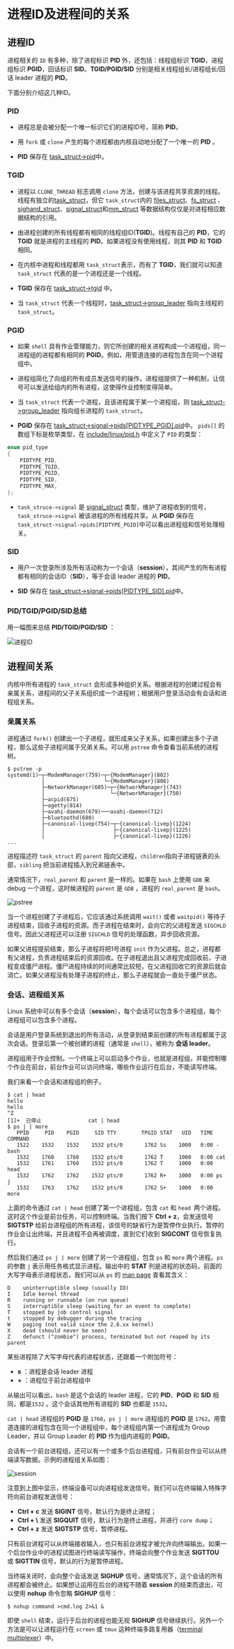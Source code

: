 
# 进程ID及进程间的关系

## 进程ID

进程相关的 `ID` 有多种，除了进程标识 **PID** 外，还包括：线程组标识 **TGID**，进程组标识 **PGID**，回话标识 **SID**。**TGID/PGID/SID** 分别是相关线程组长/进程组长/回话 leader 进程的 **PID**。

下面分别介绍这几种ID。

### PID

*  进程总是会被分配一个唯一标识它们的进程ID号，简称 **PID**。

*  用 `fork` 或 `clone` 产生的每个进程都由内核自动地分配了一个唯一的 **PID** 。

* **PID** 保存在 [task_struct->pid](https://github.com/torvalds/linux/blob/8bb7eca972ad531c9b149c0a51ab43a417385813/include/linux/sched.h?_pjax=%23js-repo-pjax-container%2C%20div%5Bitemtype%3D%22http%3A%2F%2Fschema.org%2FSoftwareSourceCode%22%5D%20main%2C%20%5Bdata-pjax-container%5D#L943)中。

### TGID

*  进程以 `CLONE_THREAD` 标志调用 `clone` 方法，创建与该进程共享资源的线程。线程有独立的[task_struct](https://github.com/torvalds/linux/blob/8bb7eca972ad531c9b149c0a51ab43a417385813/include/linux/sched.h?_pjax=%23js-repo-pjax-container%2C%20div%5Bitemtype%3D%22http%3A%2F%2Fschema.org%2FSoftwareSourceCode%22%5D%20main%2C%20%5Bdata-pjax-container%5D#L723)，但它 `task_struct`内的 [files_struct](https://github.com/torvalds/linux/blob/8bb7eca972ad531c9b149c0a51ab43a417385813/include/linux/sched.h?_pjax=%23js-repo-pjax-container%2C%20div%5Bitemtype%3D%22http%3A%2F%2Fschema.org%2FSoftwareSourceCode%22%5D%20main%2C%20%5Bdata-pjax-container%5D#L1070)、[fs_struct](https://github.com/torvalds/linux/blob/8bb7eca972ad531c9b149c0a51ab43a417385813/include/linux/sched.h?_pjax=%23js-repo-pjax-container%2C%20div%5Bitemtype%3D%22http%3A%2F%2Fschema.org%2FSoftwareSourceCode%22%5D%20main%2C%20%5Bdata-pjax-container%5D#L1067) 、[sighand_struct](https://github.com/torvalds/linux/blob/8bb7eca972ad531c9b149c0a51ab43a417385813/include/linux/sched.h?_pjax=%23js-repo-pjax-container%2C%20div%5Bitemtype%3D%22http%3A%2F%2Fschema.org%2FSoftwareSourceCode%22%5D%20main%2C%20%5Bdata-pjax-container%5D#L1081)、[signal_struct](https://github.com/torvalds/linux/blob/8bb7eca972ad531c9b149c0a51ab43a417385813/include/linux/sched.h?_pjax=%23js-repo-pjax-container%2C%20div%5Bitemtype%3D%22http%3A%2F%2Fschema.org%2FSoftwareSourceCode%22%5D%20main%2C%20%5Bdata-pjax-container%5D#L1080)和[mm_struct](https://github.com/torvalds/linux/blob/8bb7eca972ad531c9b149c0a51ab43a417385813/include/linux/sched.h?_pjax=%23js-repo-pjax-container%2C%20div%5Bitemtype%3D%22http%3A%2F%2Fschema.org%2FSoftwareSourceCode%22%5D%20main%2C%20%5Bdata-pjax-container%5D#L857) 等数据结构仅仅是对进程相应数据结构的引用。

* 由进程创建的所有线程都有相同的线程组ID(**TGID**)。线程有自己的 **PID**，它的**TGID** 就是进程的主线程的 **PID**。如果进程没有使用线程，则其 **PID** 和 **TGID** 相同。

* 在内核中进程和线程都用 `task_struct`表示，而有了 **TGID**，我们就可以知道 `task_struct` 代表的是一个进程还是一个线程。

* **TGID** 保存在 [task_struct->tgid](https://github.com/torvalds/linux/blob/8bb7eca972ad531c9b149c0a51ab43a417385813/include/linux/sched.h?_pjax=%23js-repo-pjax-container%2C%20div%5Bitemtype%3D%22http%3A%2F%2Fschema.org%2FSoftwareSourceCode%22%5D%20main%2C%20%5Bdata-pjax-container%5D#L944) 中。

* 当 `task_struct` 代表一个线程时，[task_struct->group_leader](https://github.com/torvalds/linux/blob/8bb7eca972ad531c9b149c0a51ab43a417385813/include/linux/sched.h?_pjax=%23js-repo-pjax-container%2C%20div%5Bitemtype%3D%22http%3A%2F%2Fschema.org%2FSoftwareSourceCode%22%5D%20main%2C%20%5Bdata-pjax-container%5D#L967) 指向主线程的 `task_struct`。

### PGID

* 如果 `shell` 具有作业管理能力，则它所创建的相关进程构成一个进程组，同一进程组的进程都有相同的 **PGID**。例如，用管道连接的进程包含在同一个进程组中。

* 进程组简化了向组的所有成员发送信号的操作。进程组提供了一种机制，让信号可以发送给组内的所有进程，这使得作业控制变得简单。

* 当 `task_struct` 代表一个进程，且该进程属于某一个进程组，则 [task_struct->group_leader](https://github.com/torvalds/linux/blob/8bb7eca972ad531c9b149c0a51ab43a417385813/include/linux/sched.h?_pjax=%23js-repo-pjax-container%2C%20div%5Bitemtype%3D%22http%3A%2F%2Fschema.org%2FSoftwareSourceCode%22%5D%20main%2C%20%5Bdata-pjax-container%5D#L967) 指向组长进程的 `task_struct`。

* **PGID** 保存在 [task_struct->signal->pids[PIDTYPE_PGID].pid](https://github.com/torvalds/linux/blob/8bb7eca972ad531c9b149c0a51ab43a417385813/include/linux/sched/signal.h?_pjax=%23js-repo-pjax-container%2C%20div%5Bitemtype%3D%22http%3A%2F%2Fschema.org%2FSoftwareSourceCode%22%5D%20main%2C%20%5Bdata-pjax-container%5D#L153)中。 `pids[]` 的数组下标是枚举类型，在 [include/linux/pid.h](https://github.com/torvalds/linux/blob/v5.15/include/linux/pid.h) 中定义了 `PID` 的类型：

```c
enum pid_type
{
	PIDTYPE_PID,
	PIDTYPE_TGID,
	PIDTYPE_PGID,
	PIDTYPE_SID,
	PIDTYPE_MAX,
};
```

* `task_struce->signal` 是 [signal_struct](https://github.com/torvalds/linux/blob/8bb7eca972ad531c9b149c0a51ab43a417385813/include/linux/sched/signal.h?_pjax=%23js-repo-pjax-container%2C%20div%5Bitemtype%3D%22http%3A%2F%2Fschema.org%2FSoftwareSourceCode%22%5D%20main%2C%20%5Bdata-pjax-container%5D#L82) 类型，维护了进程收到的信号，`task_struce->signal` 被该进程的所有线程共享。从 **PGID** 保存在 `task_struct->signal->pids[PIDTYPE_PGID]`中可以看出进程组和信号处理相关。


### SID

* 用户一次登录所涉及所有活动称为一个会话（**session**），其间产生的所有进程都有相同的会话ID（**SID**），等于会话 leader 进程的  **PID**。

* **SID** 保存在 [task_struct->signal->pids[PIDTYPE_SID].pid](https://github.com/torvalds/linux/blob/8bb7eca972ad531c9b149c0a51ab43a417385813/include/linux/sched/signal.h?_pjax=%23js-repo-pjax-container%2C%20div%5Bitemtype%3D%22http%3A%2F%2Fschema.org%2FSoftwareSourceCode%22%5D%20main%2C%20%5Bdata-pjax-container%5D#L153)中。

### **PID/TGID/PGID/SID**总结

用一幅图来总结 **PID/TGID/PGID/SID** ：

![进程ID](../../media/pid/pid.png)

## 进程间关系

内核中所有进程的 `task_struct` 会形成多种组织关系。根据进程的创建过程会有亲属关系，进程间的父子关系组织成一个进程树；根据用户登录活动会有会话和进程组关系。

### 亲属关系

进程通过 `fork()` 创建出一个子进程，就形成来父子关系，如果创建出多个子进程，那么这些子进程间属于兄弟关系。可以用 `pstree` 命令查看当前系统的进程树。

```
$ pstree -p
systemd(1)─┬─ModemManager(759)─┬─{ModemManager}(802)
           │                   └─{ModemManager}(806)
           ├─NetworkManager(685)─┬─{NetworkManager}(743)
           │                     └─{NetworkManager}(750)
           ├─acpid(675)
           ├─agetty(814)
           ├─avahi-daemon(679)───avahi-daemon(712)
           ├─bluetoothd(680)
           ├─canonical-livep(754)─┬─{canonical-livep}(1224)
           │                      ├─{canonical-livep}(1225)
           │                      ├─{canonical-livep}(1226)
...
```

进程描述符 `task_struct` 的 `parent` 指向父进程，`children`指向子进程链表的头部，`sibling` 把当前进程插入到兄弟链表中。

通常情况下，`real_parent` 和 `parent` 是一样的。如果在 `bash` 上使用 `GDB` 来 debug 一个进程，这时候进程的 `parent` 是  `GDB` ，进程的 `real_parent` 是 `bash`。

![pstree](../../media/pid/pstree.png)

当一个进程创建了子进程后，它应该通过系统调用 `wait()` 或者 `waitpid()` 等待子进程结束，回收子进程的资源。而子进程在结束时，会向它的父进程发送 `SIGCHLD` 信号。因此父进程还可以注册 `SIGCHLD` 信号的处理函数，异步回收资源。

如果父进程提前结束，那么子进程将把1号进程 `init` 作为父进程。总之，进程都有父进程，负责进程结束后的资源回收。在子进程退出且父进程完成回收前，子进程变成僵尸进程。僵尸进程持续的时间通常比较短，在父进程回收它的资源后就会消亡。如果父进程没有处理子进程的终止，那么子进程就会一直处于僵尸状态。

### 会话、进程组关系

Linux 系统中可以有多个会话（**session**），每个会话可以包含多个进程组，每个进程组可以包含多个进程。

会话是用户登录系统到退出的所有活动，从登录到结束前创建的所有进程都属于这次会话。登录后第一个被创建的进程（通常是 `shell`），被称为 **会话 leader**。

进程组用于作业控制。一个终端上可以启动多个作业，也就是进程组，并能控制哪个作业在前台，前台作业可以访问终端，哪些作业运行在后台，不能读写终端。

我们来看一个会话和进程组的例子。

```
$ cat | head
hello
hello
^Z
[1]+  已停止               cat | head
$ ps j | more
   PPID     PID    PGID     SID TTY        TPGID STAT   UID   TIME COMMAND
   1522    1532    1532    1532 pts/0       1762 Ss    1000   0:00 -bash
   1532    1760    1760    1532 pts/0       1762 T     1000   0:00 cat
   1532    1761    1760    1532 pts/0       1762 T     1000   0:00 head
   1532    1762    1762    1532 pts/0       1762 R+    1000   0:00 ps j
   1532    1763    1762    1532 pts/0       1762 S+    1000   0:00 more
```

上面的命令通过 `cat | head` 创建了第一个进程组，包含 `cat` 和 `head `两个进程。这时这个作业是前台任务，可以控制终端。当我们按下 **Ctrl + z**，会发送信号 **SIGTSTP** 给前台进程组的所有进程，该信号的缺省行为是暂停作业执行。暂停的作业会让出终端，并且进程不会再被调度，直到它们收到 **SIGCONT** 信号恢复执行。

然后我们通过 `ps j | more` 创建了另一个进程组，包含 `ps` 和 `more` 两个进程。`ps` 的参数 `j` 表示用任务格式显示进程。输出中的 **STAT** 列是进程的状态码，前面的大写字母表示进程状态，我们可以从 `ps` 的 [man page](https://man7.org/linux/man-pages/man1/ps.1.html) 查看其含义：

```
D    uninterruptible sleep (usually IO)
I    Idle kernel thread
R    running or runnable (on run queue)
S    interruptible sleep (waiting for an event to complete)
T    stopped by job control signal
t    stopped by debugger during the tracing
W    paging (not valid since the 2.6.xx kernel)
X    dead (should never be seen)
Z    defunct ("zombie") process, terminated but not reaped by its parent
```

某些进程除了大写字母代表的进程状态，还跟着一个附加符号：

* **s** ：进程是会话 leader 进程
* **+** ：进程位于前台进程组中

从输出可以看出，`bash` 是这个会话的 leader 进程，它的 **PID**、**PGID** 和 **SID** 相同，都是`1532` 。这个会话其他所有进程的 **SID** 也都是 `1532`。

`cat | head` 进程组的 **PGID** 是 `1760`，`ps j | more` 进程组的  **PGID** 是 `1762`。用管道连接的进程包含在同一个进程组中，每个进程组内第一个进程成为 Group Leader，并以 Group Leader 的 **PID** 作为组内进程的 **PGID**。

会话有一个前台进程组，还可以有一个或多个后台进程组，只有前台作业可以从终端读写数据。示例的进程组关系如图：

![session](../../media/pid/session.png)

注意到上图中显示，终端设备可以向进程组发送信号。我们可以在终端输入特殊字符向前台进程发送信号：

* **Ctrl + c** 发送 **SIGINT** 信号，默认行为是终止进程；
* **Ctrl + \\** 发送 **SIGQUIT** 信号，默认行为是终止进程，并进行 `core dump`；
* **Ctrl + z** 发送 **SIGTSTP** 信号，暂停进程。

只有前台进程可以从终端接收输入，也只有前台进程才被允许向终端输出。如果一个后台作业中的进程试图进行终端读写操作，终端会向整个作业发送 **SIGTTOU** 或 **SIGTTIN** 信号，默认的行为是暂停进程。

当终端关闭时，会向整个会话发送 **SIGHUP** 信号，通常情况下，这个会话的所有进程都会被终止。如果想让运用在后台的进程不随着 **session** 的结束而退出，可以使用 **nohup** 命令忽略 **SIGHUP** 信号：

```
$ nohup command >cmd.log 2>&1 &
```

即使 `shell` 结束，运行于后台的进程也能无视  **SIGHUP**  信号继续执行。另外一个方法是可以让进程运行在  `screen` 或 `tmux` 这种终端多路复用器（[terminal multiplexer](https://en.wikipedia.org/wiki/Terminal_multiplexer)）中。

